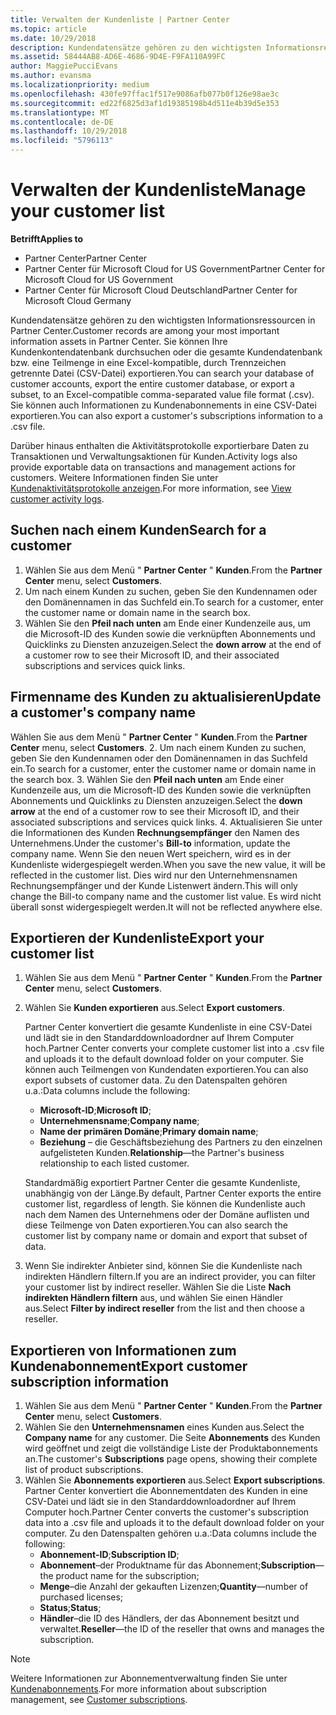 ```yaml
---
title: Verwalten der Kundenliste | Partner Center
ms.topic: article
ms.date: 10/29/2018
description: Kundendatensätze gehören zu den wichtigsten Informationsressourcen in Partner Center.
ms.assetid: 58444AB8-AD6E-4686-9D4E-F9FA110A99FC
author: MaggiePucciEvans
ms.author: evansma
ms.localizationpriority: medium
ms.openlocfilehash: 430fe97ffac1f517e9086afb077b0f126e98ae3c
ms.sourcegitcommit: ed22f6825d3af1d19385198b4d511e4b39d5e353
ms.translationtype: MT
ms.contentlocale: de-DE
ms.lasthandoff: 10/29/2018
ms.locfileid: "5796113"
---
```

# <a name="manage-your-customer-list"></a><span data-ttu-id="60b5a-103">Verwalten der Kundenliste</span><span class="sxs-lookup"><span data-stu-id="60b5a-103">Manage your customer list</span></span>

**<span data-ttu-id="60b5a-104">Betrifft</span><span class="sxs-lookup"><span data-stu-id="60b5a-104">Applies to</span></span>**

-  <span data-ttu-id="60b5a-105">Partner Center</span><span class="sxs-lookup"><span data-stu-id="60b5a-105">Partner Center</span></span>
-  <span data-ttu-id="60b5a-106">Partner Center für Microsoft Cloud for US Government</span><span class="sxs-lookup"><span data-stu-id="60b5a-106">Partner Center for Microsoft Cloud for US Government</span></span>
-  <span data-ttu-id="60b5a-107">Partner Center für Microsoft Cloud Deutschland</span><span class="sxs-lookup"><span data-stu-id="60b5a-107">Partner Center for Microsoft Cloud Germany</span></span>

<span data-ttu-id="60b5a-108">Kundendatensätze gehören zu den wichtigsten Informationsressourcen in Partner Center.</span><span class="sxs-lookup"><span data-stu-id="60b5a-108">Customer records are among your most important information assets in Partner Center.</span></span> <span data-ttu-id="60b5a-109">Sie können Ihre Kundenkontendatenbank durchsuchen oder die gesamte Kundendatenbank bzw. eine Teilmenge in eine Excel-kompatible, durch Trennzeichen getrennte Datei (CSV-Datei) exportieren.</span><span class="sxs-lookup"><span data-stu-id="60b5a-109">You can search your database of customer accounts, export the entire customer database, or export a subset, to an Excel-compatible comma-separated value file format (.csv).</span></span> <span data-ttu-id="60b5a-110">Sie können auch Informationen zu Kundenabonnements in eine CSV-Datei exportieren.</span><span class="sxs-lookup"><span data-stu-id="60b5a-110">You can also export a customer's subscriptions information to a .csv file.</span></span>

<span data-ttu-id="60b5a-111">Darüber hinaus enthalten die Aktivitätsprotokolle exportierbare Daten zu Transaktionen und Verwaltungsaktionen für Kunden.</span><span class="sxs-lookup"><span data-stu-id="60b5a-111">Activity logs also provide exportable data on transactions and management actions for customers.</span></span> <span data-ttu-id="60b5a-112">Weitere Informationen finden Sie unter [Kundenaktivitätsprotokolle anzeigen](activity-logs.md).</span><span class="sxs-lookup"><span data-stu-id="60b5a-112">For more information, see [View customer activity logs](activity-logs.md).</span></span>


## <a name="search-for-a-customer"></a><span data-ttu-id="60b5a-113">Suchen nach einem Kunden</span><span class="sxs-lookup"><span data-stu-id="60b5a-113">Search for a customer</span></span>

1.  <span data-ttu-id="60b5a-114">Wählen Sie aus dem Menü " **Partner Center** " **Kunden**.</span><span class="sxs-lookup"><span data-stu-id="60b5a-114">From the **Partner Center** menu, select **Customers**.</span></span>
2.  <span data-ttu-id="60b5a-115">Um nach einem Kunden zu suchen, geben Sie den Kundennamen oder den Domänennamen in das Suchfeld ein.</span><span class="sxs-lookup"><span data-stu-id="60b5a-115">To search for a customer, enter the customer name or domain name in the search box.</span></span>
3.  <span data-ttu-id="60b5a-116">Wählen Sie den **Pfeil nach unten** am Ende einer Kundenzeile aus, um die Microsoft-ID des Kunden sowie die verknüpften Abonnements und Quicklinks zu Diensten anzuzeigen.</span><span class="sxs-lookup"><span data-stu-id="60b5a-116">Select the **down arrow** at the end of a customer row to see their Microsoft ID, and their associated subscriptions and services quick links.</span></span>

## <a name="update-a-customers-company-name"></a><span data-ttu-id="60b5a-117">Firmenname des Kunden zu aktualisieren</span><span class="sxs-lookup"><span data-stu-id="60b5a-117">Update a customer's company name</span></span>

<span data-ttu-id="60b5a-118">Wählen Sie aus dem Menü " **Partner Center** " **Kunden**.</span><span class="sxs-lookup"><span data-stu-id="60b5a-118">From the **Partner Center** menu, select **Customers**.</span></span>
2.  <span data-ttu-id="60b5a-119">Um nach einem Kunden zu suchen, geben Sie den Kundennamen oder den Domänennamen in das Suchfeld ein.</span><span class="sxs-lookup"><span data-stu-id="60b5a-119">To search for a customer, enter the customer name or domain name in the search box.</span></span>
3.  <span data-ttu-id="60b5a-120">Wählen Sie den **Pfeil nach unten** am Ende einer Kundenzeile aus, um die Microsoft-ID des Kunden sowie die verknüpften Abonnements und Quicklinks zu Diensten anzuzeigen.</span><span class="sxs-lookup"><span data-stu-id="60b5a-120">Select the **down arrow** at the end of a customer row to see their Microsoft ID, and their associated subscriptions and services quick links.</span></span>
4.  <span data-ttu-id="60b5a-121">Aktualisieren Sie unter die Informationen des Kunden **Rechnungsempfänger** den Namen des Unternehmens.</span><span class="sxs-lookup"><span data-stu-id="60b5a-121">Under the customer's **Bill-to** information, update the company name.</span></span> <span data-ttu-id="60b5a-122">Wenn Sie den neuen Wert speichern, wird es in der Kundenliste widergespiegelt werden.</span><span class="sxs-lookup"><span data-stu-id="60b5a-122">When you save the new value, it will be reflected in the customer list.</span></span> <span data-ttu-id="60b5a-123">Dies wird nur den Unternehmensnamen Rechnungsempfänger und der Kunde Listenwert ändern.</span><span class="sxs-lookup"><span data-stu-id="60b5a-123">This will only change the Bill-to company name and the customer list value.</span></span> <span data-ttu-id="60b5a-124">Es wird nicht überall sonst widergespiegelt werden.</span><span class="sxs-lookup"><span data-stu-id="60b5a-124">It will not be reflected anywhere else.</span></span>

## <a name="export-your-customer-list"></a><span data-ttu-id="60b5a-125">Exportieren der Kundenliste</span><span class="sxs-lookup"><span data-stu-id="60b5a-125">Export your customer list</span></span>

1.  <span data-ttu-id="60b5a-126">Wählen Sie aus dem Menü " **Partner Center** " **Kunden**.</span><span class="sxs-lookup"><span data-stu-id="60b5a-126">From the **Partner Center** menu, select **Customers**.</span></span>
2.  <span data-ttu-id="60b5a-127">Wählen Sie **Kunden exportieren** aus.</span><span class="sxs-lookup"><span data-stu-id="60b5a-127">Select **Export customers**.</span></span>

    <span data-ttu-id="60b5a-128">Partner Center konvertiert die gesamte Kundenliste in eine CSV-Datei und lädt sie in den Standarddownloadordner auf Ihrem Computer hoch.</span><span class="sxs-lookup"><span data-stu-id="60b5a-128">Partner Center converts your complete customer list into a .csv file and uploads it to the default download folder on your computer.</span></span> <span data-ttu-id="60b5a-129">Sie können auch Teilmengen von Kundendaten exportieren.</span><span class="sxs-lookup"><span data-stu-id="60b5a-129">You can also export subsets of customer data.</span></span> <span data-ttu-id="60b5a-130">Zu den Datenspalten gehören u.a.:</span><span class="sxs-lookup"><span data-stu-id="60b5a-130">Data columns include the following:</span></span>

    -   <span data-ttu-id="60b5a-131">**Microsoft-ID**;</span><span class="sxs-lookup"><span data-stu-id="60b5a-131">**Microsoft ID**;</span></span>
    -   <span data-ttu-id="60b5a-132">**Unternehmensname**;</span><span class="sxs-lookup"><span data-stu-id="60b5a-132">**Company name**;</span></span>
    -   <span data-ttu-id="60b5a-133">**Name der primären Domäne**;</span><span class="sxs-lookup"><span data-stu-id="60b5a-133">**Primary domain name**;</span></span>
    -   <span data-ttu-id="60b5a-134">**Beziehung** – die Geschäftsbeziehung des Partners zu den einzelnen aufgelisteten Kunden.</span><span class="sxs-lookup"><span data-stu-id="60b5a-134">**Relationship**—the Partner's business relationship to each listed customer.</span></span>

    <span data-ttu-id="60b5a-135">Standardmäßig exportiert Partner Center die gesamte Kundenliste, unabhängig von der Länge.</span><span class="sxs-lookup"><span data-stu-id="60b5a-135">By default, Partner Center exports the entire customer list, regardless of length.</span></span> <span data-ttu-id="60b5a-136">Sie können die Kundenliste auch nach dem Namen des Unternehmens oder der Domäne auflisten und diese Teilmenge von Daten exportieren.</span><span class="sxs-lookup"><span data-stu-id="60b5a-136">You can also search the customer list by company name or domain and export that subset of data.</span></span>

3.  <span data-ttu-id="60b5a-137">Wenn Sie indirekter Anbieter sind, können Sie die Kundenliste nach indirekten Händlern filtern.</span><span class="sxs-lookup"><span data-stu-id="60b5a-137">If you are an indirect provider, you can filter your customer list by indirect reseller.</span></span> <span data-ttu-id="60b5a-138">Wählen Sie die Liste **Nach indirekten Händlern filtern** aus, und wählen Sie einen Händler aus.</span><span class="sxs-lookup"><span data-stu-id="60b5a-138">Select **Filter by indirect reseller** from the list and then choose a reseller.</span></span>


## <a name="export-customer-subscription-information"></a><span data-ttu-id="60b5a-139">Exportieren von Informationen zum Kundenabonnement</span><span class="sxs-lookup"><span data-stu-id="60b5a-139">Export customer subscription information</span></span>

1.  <span data-ttu-id="60b5a-140">Wählen Sie aus dem Menü " **Partner Center** " **Kunden**.</span><span class="sxs-lookup"><span data-stu-id="60b5a-140">From the **Partner Center** menu, select **Customers**.</span></span>
2.  <span data-ttu-id="60b5a-141">Wählen Sie den **Unternehmensnamen** eines Kunden aus.</span><span class="sxs-lookup"><span data-stu-id="60b5a-141">Select the **Company name** for any customer.</span></span> <span data-ttu-id="60b5a-142">Die Seite **Abonnements** des Kunden wird geöffnet und zeigt die vollständige Liste der Produktabonnements an.</span><span class="sxs-lookup"><span data-stu-id="60b5a-142">The customer's **Subscriptions** page opens, showing their complete list of product subscriptions.</span></span>
3.  <span data-ttu-id="60b5a-143">Wählen Sie **Abonnements exportieren** aus.</span><span class="sxs-lookup"><span data-stu-id="60b5a-143">Select **Export subscriptions**.</span></span> <span data-ttu-id="60b5a-144">Partner Center konvertiert die Abonnementdaten des Kunden in eine CSV-Datei und lädt sie in den Standarddownloadordner auf Ihrem Computer hoch.</span><span class="sxs-lookup"><span data-stu-id="60b5a-144">Partner Center converts the customer's subscription data into a .csv file and uploads it to the default download folder on your computer.</span></span> <span data-ttu-id="60b5a-145">Zu den Datenspalten gehören u.a.:</span><span class="sxs-lookup"><span data-stu-id="60b5a-145">Data columns include the following:</span></span>
    -   <span data-ttu-id="60b5a-146">**Abonnement-ID**;</span><span class="sxs-lookup"><span data-stu-id="60b5a-146">**Subscription ID**;</span></span>
    -   <span data-ttu-id="60b5a-147">**Abonnement**–der Produktname für das Abonnement;</span><span class="sxs-lookup"><span data-stu-id="60b5a-147">**Subscription**—the product name for the subscription;</span></span>
    -   <span data-ttu-id="60b5a-148">**Menge**–die Anzahl der gekauften Lizenzen;</span><span class="sxs-lookup"><span data-stu-id="60b5a-148">**Quantity**—number of purchased licenses;</span></span>
    -   <span data-ttu-id="60b5a-149">**Status**;</span><span class="sxs-lookup"><span data-stu-id="60b5a-149">**Status**;</span></span>
    -   <span data-ttu-id="60b5a-150">**Händler**–die ID des Händlers, der das Abonnement besitzt und verwaltet.</span><span class="sxs-lookup"><span data-stu-id="60b5a-150">**Reseller**—the ID of the reseller that owns and manages the subscription.</span></span>

> [!NOTE]  
> <span data-ttu-id="60b5a-151">Weitere Informationen zur Abonnementverwaltung finden Sie unter [Kundenabonnements](customer-subscriptions.md).</span><span class="sxs-lookup"><span data-stu-id="60b5a-151">For more information about subscription management, see [Customer subscriptions](customer-subscriptions.md).</span></span>

     

 

 



